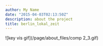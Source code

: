 ```yaml
---
author: My Name
date: "2015-04-03T02:13:50Z"
description: about the project
title: berlin_lokal_zeit
---
```


![key vis gif](/page/about_files/comp 2_3.gif)